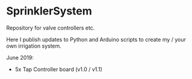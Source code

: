# SprinklerSystem
Repository for valve controllers etc.

Here I publish updates to Python and Arduino scripts to create my / your own irrigation system.

June 2019:
- 5x Tap Controller board (v1.0 / v1.1)

